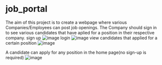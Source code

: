 # job_portal 
The aim of this project is to create a webpage where various Companies/Employees can post job openings.
The Company should sign in to see various candidates that have aplied for a position in their respective company.
                                          sign up
![image](https://user-images.githubusercontent.com/57483187/193424021-efe59914-483c-4254-b6b2-4e0df6b033d4.png)
                                          login
![image](https://user-images.githubusercontent.com/57483187/193424101-2ca1a19b-6e83-48cd-b90d-b09cd504e0b5.png)
                                          view candidates that applied for a certain position
![image](https://user-images.githubusercontent.com/57483187/193424141-e6c2bc95-eeae-4e3c-b2ea-3ceedc084078.png)

A candidate can apply for any position in the home page(no sign-up is required)
![image](https://user-images.githubusercontent.com/57483187/193424490-5adb78ae-1861-435c-8365-83ff84404246.png)
